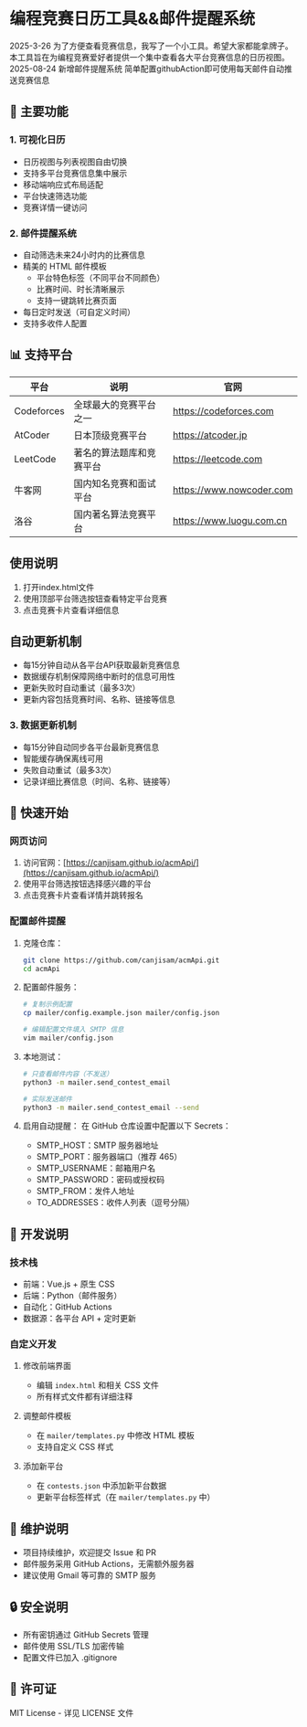 # 编程竞赛日历工具&&邮件提醒系统
2025-3-26 为了方便查看竞赛信息，我写了一个小工具。希望大家都能拿牌子。
本工具旨在为编程竞赛爱好者提供一个集中查看各大平台竞赛信息的日历视图。
2025-08-24 新增邮件提醒系统 简单配置githubAction即可使用每天邮件自动推送竞赛信息

## 🌟 主要功能

### 1. 可视化日历
- 日历视图与列表视图自由切换
- 支持多平台竞赛信息集中展示
- 移动端响应式布局适配
- 平台快速筛选功能
- 竞赛详情一键访问

### 2. 邮件提醒系统
- 自动筛选未来24小时内的比赛信息
- 精美的 HTML 邮件模板
  - 平台特色标签（不同平台不同颜色）
  - 比赛时间、时长清晰展示
  - 支持一键跳转比赛页面
- 每日定时发送（可自定义时间）
- 支持多收件人配置

## 📊 支持平台

| 平台 | 说明 | 官网 |
|------|------|------|
| Codeforces | 全球最大的竞赛平台之一 | https://codeforces.com |
| AtCoder | 日本顶级竞赛平台 | https://atcoder.jp |
| LeetCode | 著名的算法题库和竞赛平台 | https://leetcode.com |
| 牛客网 | 国内知名竞赛和面试平台 | https://www.nowcoder.com |
| 洛谷 | 国内著名算法竞赛平台 | https://www.luogu.com.cn |


## 使用说明

1. 打开index.html文件
2. 使用顶部平台筛选按钮查看特定平台竞赛
3. 点击竞赛卡片查看详细信息

## 自动更新机制

- 每15分钟自动从各平台API获取最新竞赛信息
- 数据缓存机制保障网络中断时的信息可用性
- 更新失败时自动重试（最多3次）
- 更新内容包括竞赛时间、名称、链接等信息

### 3. 数据更新机制
- 每15分钟自动同步各平台最新竞赛信息
- 智能缓存确保离线可用
- 失败自动重试（最多3次）
- 记录详细比赛信息（时间、名称、链接等）


## 🚀 快速开始

### 网页访问
1. 访问官网：[https://canjisam.github.io/acmApi/](https://canjisam.github.io/acmApi/)
2. 使用平台筛选按钮选择感兴趣的平台
3. 点击竞赛卡片查看详情并跳转报名

### 配置邮件提醒
1. 克隆仓库：
   ```bash
   git clone https://github.com/canjisam/acmApi.git
   cd acmApi
   ```

2. 配置邮件服务：
   ```bash
   # 复制示例配置
   cp mailer/config.example.json mailer/config.json
   
   # 编辑配置文件填入 SMTP 信息
   vim mailer/config.json
   ```

3. 本地测试：
   ```bash
   # 只查看邮件内容（不发送）
   python3 -m mailer.send_contest_email
   
   # 实际发送邮件
   python3 -m mailer.send_contest_email --send
   ```

4. 启用自动提醒：
   在 GitHub 仓库设置中配置以下 Secrets：
   - SMTP_HOST：SMTP 服务器地址
   - SMTP_PORT：服务器端口（推荐 465）
   - SMTP_USERNAME：邮箱用户名
   - SMTP_PASSWORD：密码或授权码
   - SMTP_FROM：发件人地址
   - TO_ADDRESSES：收件人列表（逗号分隔）

## 🔧 开发说明

### 技术栈
- 前端：Vue.js + 原生 CSS
- 后端：Python（邮件服务）
- 自动化：GitHub Actions
- 数据源：各平台 API + 定时更新

### 自定义开发
1. 修改前端界面
   - 编辑 `index.html` 和相关 CSS 文件
   - 所有样式文件都有详细注释

2. 调整邮件模板
   - 在 `mailer/templates.py` 中修改 HTML 模板
   - 支持自定义 CSS 样式

3. 添加新平台
   - 在 `contests.json` 中添加新平台数据
   - 更新平台标签样式（在 `mailer/templates.py` 中）

## 📝 维护说明

- 项目持续维护，欢迎提交 Issue 和 PR
- 邮件服务采用 GitHub Actions，无需额外服务器
- 建议使用 Gmail 等可靠的 SMTP 服务

## 🔒 安全说明

- 所有密钥通过 GitHub Secrets 管理
- 邮件使用 SSL/TLS 加密传输
- 配置文件已加入 .gitignore

## 📄 许可证

MIT License - 详见 LICENSE 文件

